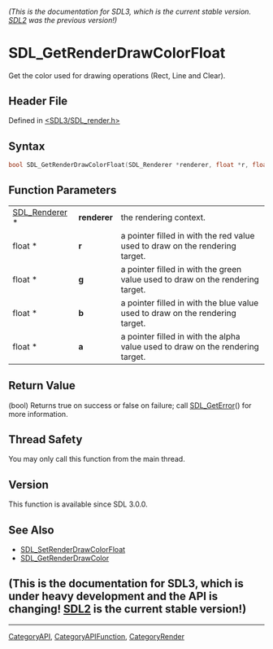 ###### (This is the documentation for SDL3, which is the current stable version. [SDL2](https://wiki.libsdl.org/SDL2/) was the previous version!)
# SDL_GetRenderDrawColorFloat

Get the color used for drawing operations (Rect, Line and Clear).

## Header File

Defined in [<SDL3/SDL_render.h>](https://github.com/libsdl-org/SDL/blob/main/include/SDL3/SDL_render.h)

## Syntax

```c
bool SDL_GetRenderDrawColorFloat(SDL_Renderer *renderer, float *r, float *g, float *b, float *a);
```

## Function Parameters

|                                |              |                                                                                |
| ------------------------------ | ------------ | ------------------------------------------------------------------------------ |
| [SDL_Renderer](SDL_Renderer) * | **renderer** | the rendering context.                                                         |
| float *                        | **r**        | a pointer filled in with the red value used to draw on the rendering target.   |
| float *                        | **g**        | a pointer filled in with the green value used to draw on the rendering target. |
| float *                        | **b**        | a pointer filled in with the blue value used to draw on the rendering target.  |
| float *                        | **a**        | a pointer filled in with the alpha value used to draw on the rendering target. |

## Return Value

(bool) Returns true on success or false on failure; call
[SDL_GetError](SDL_GetError)() for more information.

## Thread Safety

You may only call this function from the main thread.

## Version

This function is available since SDL 3.0.0.

## See Also

- [SDL_SetRenderDrawColorFloat](SDL_SetRenderDrawColorFloat)
- [SDL_GetRenderDrawColor](SDL_GetRenderDrawColor)


## (This is the documentation for SDL3, which is under heavy development and the API is changing! [SDL2](https://wiki.libsdl.org/SDL2/) is the current stable version!)



----
[CategoryAPI](CategoryAPI), [CategoryAPIFunction](CategoryAPIFunction), [CategoryRender](CategoryRender)

